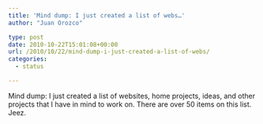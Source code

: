 ```yaml
---
title: 'Mind dump: I just created a list of webs…'
author: "Juan Orozco" 

type: post
date: 2010-10-22T15:01:08+00:00
url: /2010/10/22/mind-dump-i-just-created-a-list-of-webs/
categories:
  - status

---
```

Mind dump: I just created a list of websites, home projects, ideas, and other projects that I have in mind to work on. There are over 50 items on this list. Jeez.